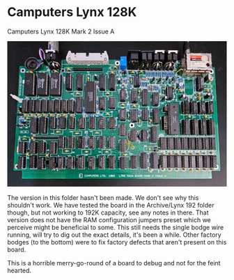 # Camputers Lynx 128K

 Camputers Lynx 128K Mark 2 Issue A

![Built 192K board in green](https://github.com/Board-Folk/Camputers-Lynx/blob/main/images/Lynx128192.png)

The version in this folder hasn't been made. We don't see why this shouldn't work. We have tested the board in the Archive/Lynx 192 folder though, but not working to 192K capacity, see any notes in there. That version does not have the RAM configuration jumpers preset which we perceive might be beneficial to some. This still needs the single bodge wire running, will try to dig out the exact details, it's been a while. Other factory bodges (to the bottom) were to fix factory defects that aren't present on this board.

This is a horrible merry-go-round of a board to debug and not for the feint hearted.
